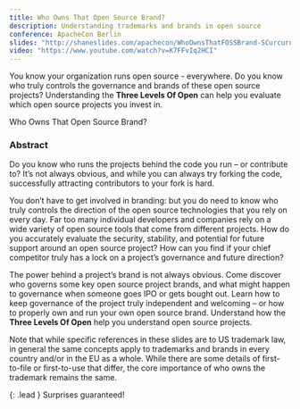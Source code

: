 ```yaml
---
title: Who Owns That Open Source Brand?
description: Understanding trademarks and brands in open source
conference: ApacheCon Berlin
slides: "http://shaneslides.com/apachecon/WhoOwnsThatFOSSBrand-SCurcuru-2019.pdf"
video: "https://www.youtube.com/watch?v=K7FFvIq2HCI"
---
```


You know your organization runs open source - everywhere.  Do you know 
who truly controls the governance and brands of these open source projects?
Understanding the **Three Levels Of Open** can help you evaluate which 
open source projects you invest in.


<div class="lead bg-info well">
Who Owns That Open Source Brand?
</div>

### Abstract

Do you know who runs the projects behind the code you run – or contribute to? It’s not always obvious, and while you can always try forking the code, successfully attracting contributors to your fork is hard.

You don’t have to get involved in branding: but you do need to know who truly controls the direction of the open source technologies that you rely on every day. Far too many individual developers and companies rely on a wide variety of open source tools that come from different projects. How do you accurately evaluate the security, stability, and potential for future support around an open source project? How can you find if your chief competitor truly has a lock on a project’s governance and future direction?

The power behind a project’s brand is not always obvious. Come discover who governs some key open source project brands, and what might happen to governance when someone goes IPO or gets bought out. Learn how to keep governance of the project truly independent and welcoming – or how to properly own and run your own open source brand.  Understand how the **Three Levels Of Open** help you understand open source projects.

Note that while specific references in these slides are to US trademark law, in general the same concepts apply to trademarks and brands in every country and/or in the EU as a whole.  While there are some details of first-to-file or first-to-use that differ, the core importance of who owns the trademark remains the same.


{: .lead }
Surprises guaranteed!

